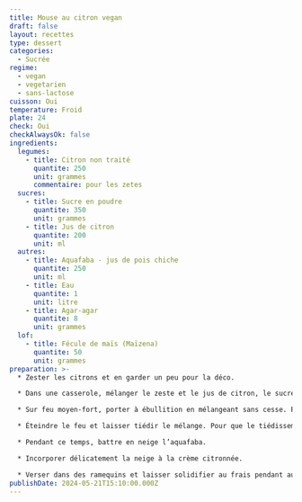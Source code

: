 ```yaml
---
title: Mouse au citron vegan
draft: false
layout: recettes
type: dessert
categories:
  - Sucrée
regime:
  - vegan
  - vegetarien
  - sans-lactose
cuisson: Oui
temperature: Froid
plate: 24
check: Oui
checkAlwaysOk: false
ingredients:
  legumes:
    - title: Citron non traité
      quantite: 250
      unit: grammes
      commentaire: pour les zetes
  sucres:
    - title: Sucre en poudre
      quantite: 350
      unit: grammes
    - title: Jus de citron
      quantite: 200
      unit: ml
  autres:
    - title: Aquafaba - jus de pois chiche
      quantite: 250
      unit: ml
    - title: Eau
      quantite: 1
      unit: litre
    - title: Agar-agar
      quantite: 8
      unit: grammes
  lof:
    - title: Fécule de maïs (Maïzena)
      quantite: 50
      unit: grammes
preparation: >-
  * Zester les citrons et en garder un peu pour la déco.

  * Dans une casserole, mélanger le zeste et le jus de citron, le sucre, la fécule et l’agar-agar puis ajouter l’huile, l'eau. Il ne doit pas y avoir de grumeaux. Si besoin, utiliser un fouet pour bien mélanger.

  * Sur feu moyen-fort, porter à ébullition en mélangeant sans cesse. Poursuivre la cuisson pendant environ 1 minute après épaississement du mélange, en continuant de mélanger vigoureusement.

  * Éteindre le feu et laisser tiédir le mélange. Pour que le tiédissement soit plus rapide, poser la casserole hors de la plaque, laisser la casserole découverte et remuer vigoureusement son contenu à plusieurs reprises.

  * Pendant ce temps, battre en neige l’aquafaba.

  * Incorporer délicatement la neige à la crème citronnée.

  * Verser dans des ramequins et laisser solidifier au frais pendant au moins 2h, ou pendant tout la nuit.
publishDate: 2024-05-21T15:10:00.000Z
---
```

